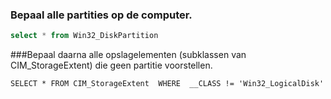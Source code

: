 ### Bepaal alle partities op de computer.

```SQL
select * from Win32_DiskPartition
```

###Bepaal daarna alle opslagelementen (subklassen van CIM_StorageExtent) die geen partitie voorstellen.
```
SELECT * FROM CIM_StorageExtent  WHERE  __CLASS != 'Win32_LogicalDisk'
```